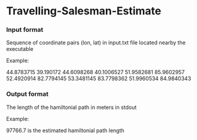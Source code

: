 # Travelling-Salesman-Estimate
### Input format
Sequence of coordinate pairs (lon, lat) in input.txt file located nearby the executable

Example:

44.8783715 39.190172
44.6098268 40.1006527
51.9582681 85.9602957
52.4920914 82.7794145
53.3481145 83.7798362
51.9960534 84.9840343

### Output format
The length of the hamiltonial path in meters in stdout

Example:

97766.7 is the estimated hamiltonial path length
